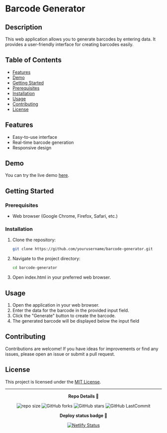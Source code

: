 # Barcode Generator

## Description
This web application allows you to generate barcodes by entering data. It provides a user-friendly interface for creating barcodes easily.

## Table of Contents
- [Features](#features)
- [Demo](#demo)
- [Getting Started](#getting-started)
- [Prerequisites](#prerequisites)
- [Installation](#installation)
- [Usage](#usage)
- [Contributing](#contributing)
- [License](#license)

## Features
- Easy-to-use interface
- Real-time barcode generation
- Responsive design

## Demo
You can try the live demo [here](https://gmpsankalpa.github.io/Barcode-Generator/).

## Getting Started

### Prerequisites
- Web browser (Google Chrome, Firefox, Safari, etc.)

### Installation
1. Clone the repository:
   ```bash
   git clone https://github.com/yourusername/barcode-generator.git

2. Navigate to the project directory:
   ```bash
   cd barcode-generator

2. Open index.html in your preferred web browser.


## Usage

1. Open the application in your web browser.
2. Enter the data for the barcode in the provided input field.
3. Click the "Generate" button to create the barcode.
4. The generated barcode will be displayed below the input field

## Contributing

Contributions are welcome! If you have ideas for improvements or find any issues, please open an issue or submit a pull request.

## License

This project is licensed under the [MIT License](LICENSE).

---

<p align="center">
<b>
  Repo Details 🤙
</b>
</p>

<div align="center">

   ![repo size](https://img.shields.io/github/repo-size/gmpsankalpa/Barcode-Generator?label=Repo%20Size&style=for-the-badge&labelColor=black&color=20bf6b)
   ![GitHub forks](https://img.shields.io/github/forks/gmpsankalpa/Barcode-Generator?&labelColor=black&color=0fb9b1&style=for-the-badge)
   ![GitHub stars](https://img.shields.io/github/stars/gmpsankalpa/Barcode-Generator?&labelColor=black&color=f7b731&style=for-the-badge)
   ![GitHub LastCommit](https://img.shields.io/github/last-commit/gmpsankalpa/Barcode-Generator?logo=github&labelColor=black&color=d1d8e0&style=for-the-badge)

</div>

<p align="center">
<b>
  Deploy status badge 🤖
</b>
</p>  

<div align="center">
   
   [![Netlify Status](https://api.netlify.com/api/v1/badges/f8c54f31-10f6-42a4-80e6-342090a3c60e/deploy-status)](https://app.netlify.com/sites/gmp-barcode-generator/deploys)
</div>